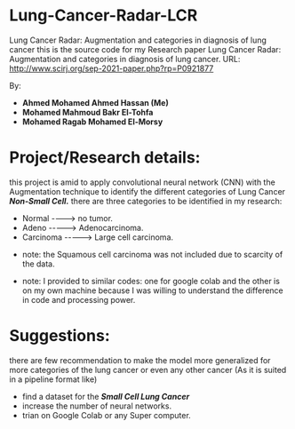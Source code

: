 # Lung-Cancer-Radar-LCR
Lung Cancer Radar: Augmentation and categories in diagnosis of lung cancer
this is the source code for my Research paper Lung Cancer Radar: Augmentation and categories in 
diagnosis of lung cancer.
URL: http://www.scirj.org/sep-2021-paper.php?rp=P0921877 

By: 
+  **Ahmed Mohamed Ahmed Hassan (Me)**
+  **Mohamed Mahmoud Bakr El-Tohfa**
+  **Mohamed Ragab Mohamed El-Morsy**

# Project/Research details:
this project is amid to apply convolutional neural network (CNN) with the Augmentation technique to identify the different categories of Lung Cancer **_Non-Small Cell._**
there are three categories to be identified in my research:
+ Normal ----> no tumor.
+ Adeno -----> Adenocarcinoma.
+ Carcinoma -----> Large cell carcinoma.

* note: the Squamous cell carcinoma was not included due to scarcity of the data.

* note: I provided to similar codes: one for google colab and the other is on my own machine because I was willing to understand the difference in code and processing power.

# Suggestions: 
there are few recommendation to make the model more generalized for more categories of the lung cancer or even any other cancer (As it is suited in a pipeline format like)
+ find a dataset for the **_Small Cell Lung Cancer_**
+ increase the number of neural networks.
+ trian on Google Colab or any Super computer.
